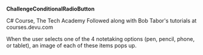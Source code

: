 <b>ChallengeConditionalRadioButton</b>

C# Course, The Tech Academy
Followed along with Bob Tabor's tutorials at courses.devu.com

When the user selects one of the 4 notetaking options (pen, pencil, phone, or tablet), an image of each of these items pops up. 
